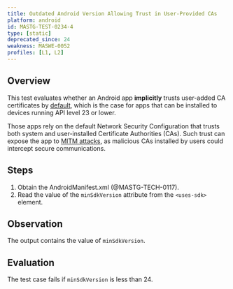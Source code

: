 ```yaml
---
title: Outdated Android Version Allowing Trust in User-Provided CAs
platform: android
id: MASTG-TEST-0234-4
type: [static]
deprecated_since: 24
weakness: MASWE-0052
profiles: [L1, L2]
---
```


## Overview

This test evaluates whether an Android app **implicitly** trusts user-added CA certificates by [default](https://developer.android.com/privacy-and-security/security-config#CustomTrust), which is the case for apps that can be installed to devices running API level 23 or lower.

Those apps rely on the default Network Security Configuration that trusts both system and user-installed Certificate Authorities (CAs). Such trust can expose the app to [MITM attacks](../../../Document/0x04f-Testing-Network-Communication.md#intercepting-network-traffic-through-mitm), as malicious CAs installed by users could intercept secure communications.

## Steps

1. Obtain the AndroidManifest.xml (@MASTG-TECH-0117).
2. Read the value of the `minSdkVersion` attribute from the `<uses-sdk>` element.

## Observation

The output contains the value of `minSdkVersion`.

## Evaluation

The test case fails if `minSdkVersion` is less than 24.

